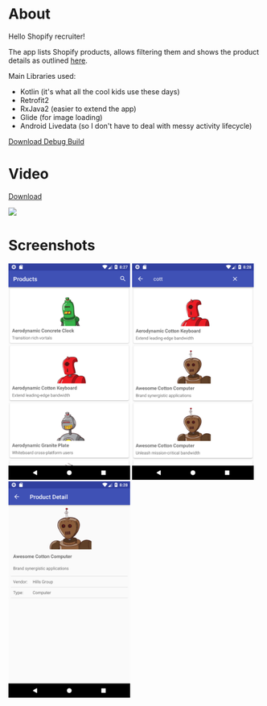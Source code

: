 # About

Hello Shopify recruiter!

The app lists Shopify products, allows filtering them and shows the product details as outlined [here](https://docs.google.com/document/d/1_GEUDvlfoMfuLhzthw_ueaet4THOhnC-rADBs_4Lf44/edit).

Main Libraries used:
* Kotlin (it's what all the cool kids use these days)
* Retrofit2
* RxJava2 (easier to extend the app)
* Glide (for image loading)
* Android Livedata (so I don't have to deal with messy activity lifecycle)

<a href="https://github.com/DanSirbu/Shopify_Challenge_App/raw/master/app/build/outputs/apk/debug/app-debug.apk">Download Debug Build</a>

# Video
<a href="screenshots/screen_recording.mp4">Download</a>

<img src="screenshots/screen_recording.gif" width="48%" controls preload />

# Screenshots
<img src="screenshots/product_list.png" width="48%">
<img src="screenshots/search.png" width="48%">
<img src="screenshots/product_details.png" width="48%">